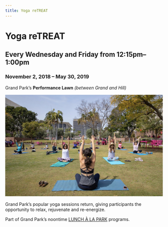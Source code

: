 ```yaml
---
title: Yoga reTREAT
---
```


# Yoga reTREAT

## Every Wednesday and Friday from 12:15pm–1:00pm

### November 2, 2018 – May 30, 2019

Grand Park’s **Performance Lawn** _(between Grand and Hill)_

<img src="/uploads/yoga.jpg" alt="" />

Grand Park’s popular yoga sessions return, giving participants the opportunity to relax, rejuvenate and re-energize.

Part of Grand Park’s noontime [LUNCH À LA PARK](/lunch/) programs.
